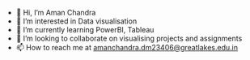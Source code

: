 - 👋 Hi, I’m Aman Chandra
- 👀 I’m interested in Data visualisation
- 🌱 I’m currently learning PowerBI, Tableau
- 💞️ I’m looking to collaborate on visualising projects and assignments
- 📫 How to reach me at amanchandra.dm23406@greatlakes.edu.in

<!---
AmanChandra12/AmanChandra12 is a ✨ special ✨ repository because its `README.md` (this file) appears on your GitHub profile.
You can click the Preview link to take a look at your changes.
--->
